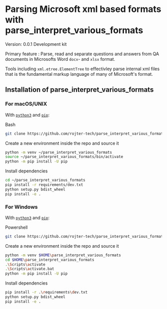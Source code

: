 # Parsing Microsoft xml based formats with parse_interpret_various_formats
Version: 0.0.1
Development kit

Primary feature : Parse, read and separate questions and answers from QA documents in Microsofts Word `docx`- and `xlsx` format.

Tools including `xml.etree.ElementTree` to effectivley parse internal xml files that is the fundamental markup language of many of Microsoft's format.

## Installation of parse_interpret_various_formats

### For **macOS/UNIX**

With [`python3`](https://www.python.org/downloads/release/python-381/) and [`pip`](https://pypi.org/project/pip/):

Bash

```bash
git clone https://github.com/rojter-tech/parse_interpret_various_formats.git ~/parse_interpret_various_formats
```

Create a new environment inside the repo and source it
```bash
python -m venv ~/parse_interpret_various_formats
source ~/parse_interpret_various_formats/bin/activate
python -m pip install -U pip
```

Install dependencies
```bash
cd ~/parse_interpret_various_formats
pip install -r requirements/dev.txt
python setup.py bdist_wheel
pip install -e .
```

### For Windows


With [`python3`](https://www.python.org/downloads/release/python-381/) and [`pip`](https://pypi.org/project/pip/):

Powershell

```bash
git clone https://github.com/rojter-tech/parse_interpret_various_formats.git $HOME\parse_interpret_various_formats
```

Create a new environment inside the repo and source it
```bash
python -m venv $HOME\parse_interpret_various_formats
cd $HOME\parse_interpret_various_formats
.\Scripts\activate
.\Scripts\activate.bat
python -m pip install -U pip
```

Install dependencies
```bash
pip install -r .\requirements\dev.txt
python setup.py bdist_wheel
pip install -e .
```
